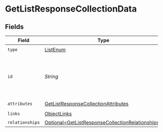 # GetListResponseCollectionData


## Fields

| Field                                                                                                                  | Type                                                                                                                   | Required                                                                                                               | Description                                                                                                            | Example                                                                                                                |
| ---------------------------------------------------------------------------------------------------------------------- | ---------------------------------------------------------------------------------------------------------------------- | ---------------------------------------------------------------------------------------------------------------------- | ---------------------------------------------------------------------------------------------------------------------- | ---------------------------------------------------------------------------------------------------------------------- |
| `type`                                                                                                                 | [ListEnum](../../models/components/ListEnum.md)                                                                        | :heavy_check_mark:                                                                                                     | N/A                                                                                                                    |                                                                                                                        |
| `id`                                                                                                                   | *String*                                                                                                               | :heavy_check_mark:                                                                                                     | Primary key that uniquely identifies this list. Generated by Klaviyo.                                                  | Y6nRLr                                                                                                                 |
| `attributes`                                                                                                           | [GetListResponseCollectionAttributes](../../models/components/GetListResponseCollectionAttributes.md)                  | :heavy_check_mark:                                                                                                     | N/A                                                                                                                    |                                                                                                                        |
| `links`                                                                                                                | [ObjectLinks](../../models/components/ObjectLinks.md)                                                                  | :heavy_check_mark:                                                                                                     | N/A                                                                                                                    |                                                                                                                        |
| `relationships`                                                                                                        | [Optional\<GetListResponseCollectionRelationships>](../../models/components/GetListResponseCollectionRelationships.md) | :heavy_minus_sign:                                                                                                     | N/A                                                                                                                    |                                                                                                                        |